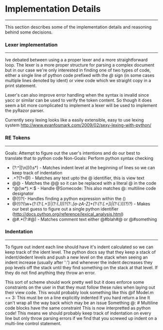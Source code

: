 # Implementation Details
--------------------------
This section describes some of the implementation details and reasoning behind some decisions.

### Lexer implementation
--------------------------
Ive debated between using a a proper lexer and a more straightforward loop.  The lexer is a more 
proper structure for parsing a complex document but in our case we're only interested in finding one
of two types of code, either a single line of python code prefixed with the *@* sign (in some cases 
multiple lines denoted by ident) or view code which we straight copy in a print statement.

Lexer's can also improve error handling when the syntax is invalid since yacc or similar can be used
to verify the token content.  So though it does seem a bit more complicated to implement a lexer will
be used to implement the pyRazor parser.

Currently sexy lexing looks like a easily extensible, easy to use lexing system
http://www.evanfosmark.com/2009/02/sexy-lexing-with-python/

### RE Tokens
---------------------------
Goals: Attempt to figure out the user's intentions and do our best to translate that to python code
Non-Goals: Perform python syntax checking
* (?:^|[\n])(\s*) - Matches indent level at the beginning of lines so we can keep track of indentation
* .+?(?=@) - Matches any text upto the @ identifier, this is view text
* @@ - Matches the @@ so it can be replaced with a literal @ in the code
* ^@(\w*).*:$ - Handle @Somecode: This also matches @: multiline code designator
* @(!)?\(- Handles finding a python expression within the ()
* @(!)?(\w+(?:(?:\[.+\])|(?:\(.*\)))?(?:\.[a-zA-Z]+(?:(?:\[.+\])|(?:\(.*\)))?)?) - Makes our best guess to figure out a single python identifier (http://docs.python.org/reference/lexical_analysis.html)
* @#.*(?:#@) - Matches comment text either @#blah#@ or @#something

### Indentation
---------------------------
To figure out indent each line should have it's indent calculated so we can keep track of the ident level.
The python docs say that they keep a stack of indent/dedent levels and push a new level on the stack when
seeing an indent increase (usually after ':') and whenever the indent decreases they pop levels off the stack
until they find something on the stack at that level.  If they do not find anything they throw an error.

This sort of scheme should work pretty well but it does enforce some constraints on the user in that they
must follow these rules when laying out their view code.  This would probably look something like this
    <html>
      <head>
        <title>Test</title>
      </head>
      <body>
        @if Model.m == 3:
          <span>This must be on a line explicitly indented</span>
          <span>If you hard return a line 
          It can't wrap all the way back which may be an issue</span>
        <span>Something</span>
        @:
          # Multiline code blocks have the same constraint
          <span>This is now interpretted as python code!</span>
      </body>
    </html>
This means we should probably keep track of indentation on every line but only throw parsing errors if
we find that you screwed up indent on a multi-line control statement.
